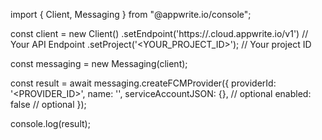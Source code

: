 import { Client, Messaging } from "@appwrite.io/console";

const client = new Client()
    .setEndpoint('https://<REGION>.cloud.appwrite.io/v1') // Your API Endpoint
    .setProject('<YOUR_PROJECT_ID>'); // Your project ID

const messaging = new Messaging(client);

const result = await messaging.createFCMProvider({
    providerId: '<PROVIDER_ID>',
    name: '<NAME>',
    serviceAccountJSON: {}, // optional
    enabled: false // optional
});

console.log(result);
